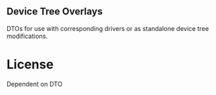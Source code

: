 ## Device Tree Overlays

DTOs for use with corresponding drivers or as standalone device tree modifications.

# License

Dependent on DTO
